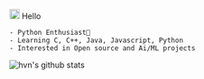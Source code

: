 <img src='https://qpluspicture.oss-cn-beijing.aliyuncs.com/6LjjQA/Hi.gif' width="18"/> Hello
```
- Python Enthusiast🐍
- Learning C, C++, Java, Javascript, Python
- Interested in Open source and Ai/ML projects
```
![hvn's github stats](https://bad-apple-github-readme.vercel.app/api?show_bg=1&username=goesbyabhi&show_icons=true&theme=aura)
